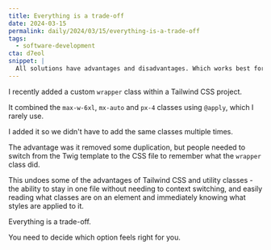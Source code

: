```yaml
---
title: Everything is a trade-off
date: 2024-03-15
permalink: daily/2024/03/15/everything-is-a-trade-off
tags:
  - software-development
cta: d7eol
snippet: |
  All solutions have advantages and disadvantages. Which works best for you?
---
```


I recently added a custom `wrapper` class within a Tailwind CSS project.

It combined the `max-w-6xl`, `mx-auto` and `px-4` classes using `@apply`, which I rarely use.

I added it so we didn't have to add the same classes multiple times.

The advantage was it removed some duplication, but people needed to switch from the Twig template to the CSS file to remember what the `wrapper` class did.

This undoes some of the advantages of Tailwind CSS and utility classes - the ability to stay in one file without needing to context switching, and easily reading what classes are on an element and immediately knowing what styles are applied to it.

Everything is a trade-off.

You need to decide which option feels right for you.
